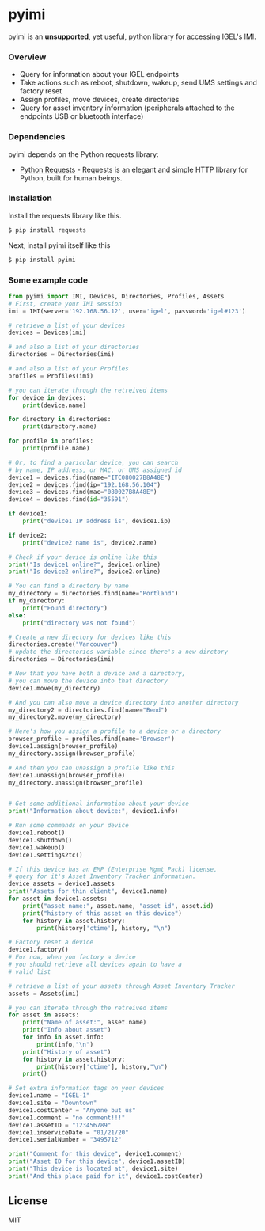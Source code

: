 # pyimi

pyimi is an **unsupported**, yet useful, python library for accessing IGEL's IMI.  

### Overview
  - Query for information about your IGEL endpoints
  - Take actions such as reboot, shutdown, wakeup, send UMS settings and factory reset
  - Assign profiles, move devices, create directories
  - Query for asset inventory information (peripherals attached to the endpoints USB or bluetooth interface)

### Dependencies
pyimi depends on the Python requests library:

* [Python Requests] - Requests is an elegant and simple HTTP library for Python, built for human beings.

### Installation
Install the requests library like this.

```sh
$ pip install requests
```
Next, install pyimi itself like this
```sh
$ pip install pyimi
```

### Some example code
```python
from pyimi import IMI, Devices, Directories, Profiles, Assets
# First, create your IMI session
imi = IMI(server='192.168.56.12', user='igel', password='igel#123')

# retrieve a list of your devices
devices = Devices(imi)

# and also a list of your directories
directories = Directories(imi)

# and also a list of your Profiles
profiles = Profiles(imi)

# you can iterate through the retreived items
for device in devices:
    print(device.name)

for directory in directories:
    print(directory.name)

for profile in profiles:
    print(profile.name)

# Or, to find a paricular device, you can search
# by name, IP address, or MAC, or UMS assigned id
device1 = devices.find(name="ITC080027B8A48E")
device2 = devices.find(ip="192.168.56.104")
device3 = devices.find(mac="080027B8A48E")
device4 = devices.find(id="35591")

if device1:
    print("device1 IP address is", device1.ip)

if device2:
    print("device2 name is", device2.name)

# Check if your device is online like this
print("Is device1 online?", device1.online)
print("Is device2 online?", device2.online)

# You can find a directory by name
my_directory = directories.find(name="Portland")
if my_directory:
    print("Found directory")
else:
    print("directory was not found")

# Create a new directory for devices like this
directories.create("Vancouver")
# update the directories variable since there's a new dirctory
directories = Directories(imi)

# Now that you have both a device and a directory,
# you can move the device into that directory
device1.move(my_directory)

# And you can also move a device directory into another directory
my_directory2 = directories.find(name="Bend")
my_directory2.move(my_directory)

# Here's how you assign a profile to a device or a directory
browser_profile = profiles.find(name='Browser')
device1.assign(browser_profile)
my_directory.assign(browser_profile)

# And then you can unassign a profile like this
device1.unassign(browser_profile)
my_directory.unassign(browser_profile)


# Get some additional information about your device
print("Information about device:", device1.info)

# Run some commands on your device
device1.reboot()
device1.shutdown()
device1.wakeup()
device1.settings2tc()

# If this device has an EMP (Enterprise Mgmt Pack) license,
# query for it's Asset Inventory Tracker information.
device_assets = device1.assets
print("Assets for thin client", device1.name)
for asset in device1.assets:
    print("asset name:", asset.name, "asset id", asset.id)
    print("history of this asset on this device")
    for history in asset.history:
        print(history['ctime'], history, "\n")

# Factory reset a device
device1.factory()
# For now, when you factory a device
# you should retrieve all devices again to have a
# valid list

# retrieve a list of your assets through Asset Inventory Tracker
assets = Assets(imi)

# you can iterate through the retreived items
for asset in assets:
    print("Name of asset:", asset.name)
    print("Info about asset")
    for info in asset.info:
        print(info,"\n")
    print("History of asset")
    for history in asset.history:
        print(history['ctime'], history,"\n")
    print()

# Set extra information tags on your devices
device1.name = "IGEL-1"
device1.site = "Downtown"
device1.costCenter = "Anyone but us"
device1.comment = "no comment!!!"
device1.assetID = "123456789"
device1.inserviceDate = "01/21/20"
device1.serialNumber = "3495712"

print("Comment for this device", device1.comment)
print("Asset ID for this device", device1.assetID)
print("This device is located at", device1.site)
print("And this place paid for it", device1.costCenter)

```

License
----

MIT

[//]: # (These are reference links used in the body of this note and get stripped out when the markdown processor does its job. There is no need to format nicely because it shouldn't be seen. Thanks SO - http://stackoverflow.com/questions/4823468/store-comments-in-markdown-syntax)



   [Python Requests]: <https://requests.readthedocs.io/en/master/>
